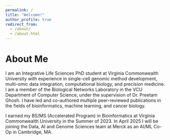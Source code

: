 ```yaml
---
permalink: /
title: "Welcome!"
author_profile: true
redirect_from: 
  - /about/
  - /about.html
---
```

About Me 
======
I am an Integrative Life Sciences PhD student at Virginia Commonwealth University with experience in single-cell genomic method development, multi-omic data integration, computational biology, and precision medicine. I am a member of the Biological Networks Laboratory in the VCU Department of Computer Science, under the supervision of Dr. Preetam Ghosh. I have led and co-authored multiple peer-reviewed publications in the fields of bioinformatics, machine learning, and cancer biology. 

I earned my BS/MS (Accelerated Program) in Bioinformatics at Virginia Commonwealth University in the Summer of 2023. In April 2025 I will be joining the Data, AI and Genome Sciences team at Merck as an AI/ML Co-Op in Cambridge, MA. 
